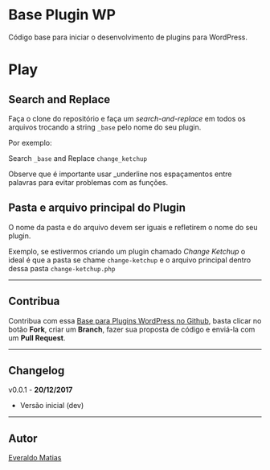 # Base Plugin WP

Código base para iniciar o desenvolvimento de plugins para WordPress.

# Play

## Search and Replace

Faça o clone do repositório e faça um *search-and-replace* em todos os arquivos trocando a string `_base` pelo nome do seu plugin.

Por exemplo:

Search `_base` and Replace `change_ketchup`

Observe que é importante usar _underline nos espaçamentos entre palavras para evitar problemas com as funções.

## Pasta e arquivo principal do Plugin

O nome da pasta e do arquivo devem ser iguais e refletirem o nome do seu plugin.

Exemplo, se estivermos criando um plugin chamado *Change Ketchup* o ideal é que a pasta se chame `change-ketchup` e o arquivo principal dentro dessa pasta `change-ketchup.php`

----
## Contribua

Contribua com essa [Base para Plugins WordPress no Github](https://github.com/everaldomatias/base-plugin), basta clicar no botão **Fork**, criar um **Branch**, fazer sua proposta de código e enviá-la com um **Pull Request**.

----
## Changelog

v0.0.1 - **20/12/2017**

- Versão inicial (dev)

----
## Autor
[Everaldo Matias](https://everaldomatias.github.io)